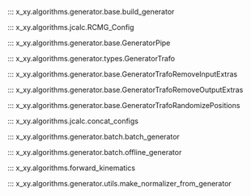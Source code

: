 ::: x_xy.algorithms.generator.base.build_generator

::: x_xy.algorithms.jcalc.RCMG_Config

::: x_xy.algorithms.generator.base.GeneratorPipe

::: x_xy.algorithms.generator.types.GeneratorTrafo

::: x_xy.algorithms.generator.base.GeneratorTrafoRemoveInputExtras

::: x_xy.algorithms.generator.base.GeneratorTrafoRemoveOutputExtras

::: x_xy.algorithms.generator.base.GeneratorTrafoRandomizePositions

::: x_xy.algorithms.jcalc.concat_configs

::: x_xy.algorithms.generator.batch.batch_generator

::: x_xy.algorithms.generator.batch.offline_generator

::: x_xy.algorithms.forward_kinematics

::: x_xy.algorithms.generator.utils.make_normalizer_from_generator
